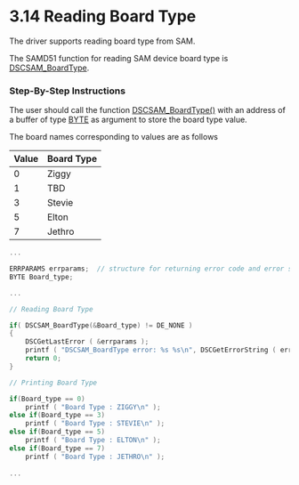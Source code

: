 # 3.14 Reading Board Type

The driver supports reading board type from SAM.‌

The SAMD51 function for reading SAM device board type is [DSCSAM\_BoardType](../9.-samd51-apis/dscsam_boardtype.md).‌

### Step-By-Step Instructions <a id="step-by-step-instructions"></a>

The user should call the function [DSCSAM\_BoardType\(\)](../9.-samd51-apis/dscsam_boardtype.md) with an address of a buffer of type [BYTE](../5.-data-type-reference.md) as argument to store the board type value.‌

The board names corresponding to values are as follows

| Value | Board Type |
| :--- | :--- |
| 0 | Ziggy |
| 1 | TBD |
| 3 | Stevie |
| 5 | Elton |
| 7 | Jethro |

```c
...

ERRPARAMS errparams;  // structure for returning error code and error string
BYTE Board_type;

...

// Reading Board Type

if( DSCSAM_BoardType(&Board_type) != DE_NONE )
{
    DSCGetLastError ( &errparams );
    printf ( "DSCSAM_BoardType error: %s %s\n", DSCGetErrorString ( errparams.ErrCode ), errparams.errstring );		
    return 0;
}

// Printing Board Type

if(Board_type == 0)
    printf ( "Board Type : ZIGGY\n" );
else if(Board_type == 3)
    printf ( "Board Type : STEVIE\n" );
else if(Board_type == 5)
    printf ( "Board Type : ELTON\n" );
else if(Board_type == 7)
    printf ( "Board Type : JETHRO\n" );
		
...
```

